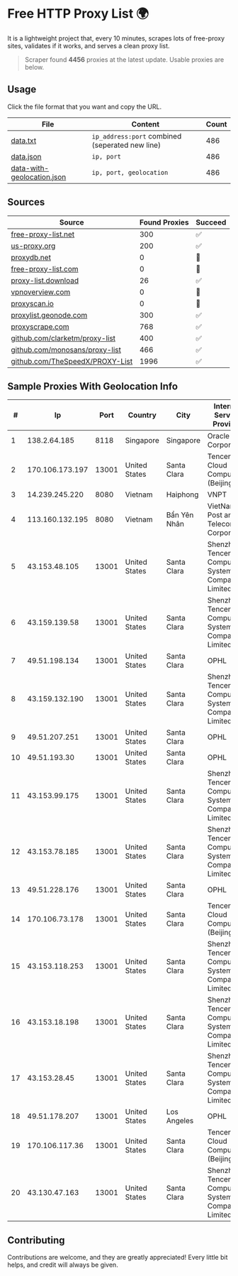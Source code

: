 
# Free HTTP Proxy List 🌍

It is a lightweight project that, every 10 minutes, scrapes lots of free-proxy sites, validates if it works, and serves a clean proxy list.


> Scraper found **4456** proxies at the latest update. Usable proxies are below.

## Usage

Click the file format that you want and copy the URL.


|File|Content|Count|
|----|-------|-----|
|[data.txt](https://raw.githubusercontent.com/themiralay/Proxy-List-World/master/data.txt)|`ip_address:port` combined (seperated new line)|486|
|[data.json](https://raw.githubusercontent.com/themiralay/Proxy-List-World/master/data.json)|`ip, port`|486|
|[data-with-geolocation.json](https://raw.githubusercontent.com/themiralay/Proxy-List-World/master/data-with-geolocation.json)|`ip, port, geolocation`|486|

## Sources

|Source|Found Proxies|Succeed|
|------|-------------|-------|
|[free-proxy-list.net](https://free-proxy-list.net)|300|✅|
|[us-proxy.org](https://www.us-proxy.org)|200|✅|
|[proxydb.net](http://proxydb.net)|0|🚫|
|[free-proxy-list.com](https://free-proxy-list.com/?page=&port=&type%5B%5D=http&type%5B%5D=https&up_time=0&search=Search)|0|🚫|
|[proxy-list.download](https://www.proxy-list.download/HTTP)|26|✅|
|[vpnoverview.com](https://vpnoverview.com/privacy/anonymous-browsing/free-proxy-servers)|0|🚫|
|[proxyscan.io](https://www.proxyscan.io)|0|🚫|
|[proxylist.geonode.com](https://proxylist.geonode.com/api/proxy-list?limit=300&page=1&sort_by=lastChecked&sort_type=desc&protocols=http,https)|300|✅|
|[proxyscrape.com](https://api.proxyscrape.com/v2/?request=displayproxies&protocol=http&timeout=10000&country=all&ssl=all&anonymity=all)|768|✅|
|[github.com/clarketm/proxy-list](https://raw.githubusercontent.com/clarketm/proxy-list/master/proxy-list-raw.txt)|400|✅|
|[github.com/monosans/proxy-list](https://raw.githubusercontent.com/monosans/proxy-list/main/proxies/http.txt)|466|✅|
|[github.com/TheSpeedX/PROXY-List](https://raw.githubusercontent.com/TheSpeedX/PROXY-List/master/http.txt)|1996|✅|


## Sample Proxies With Geolocation Info

|#|Ip|Port|Country|City|Internet Service Provider|
|-|--|----|-------|----|-------------------------|
|1|138.2.64.185|8118|Singapore|Singapore|Oracle Corporation|
|2|170.106.173.197|13001|United States|Santa Clara|Tencent Cloud Computing (Beijing) Co|
|3|14.239.245.220|8080|Vietnam|Haiphong|VNPT|
|4|113.160.132.195|8080|Vietnam|Bẩn Yên Nhân|VietNam Post and Telecom Corporation|
|5|43.153.48.105|13001|United States|Santa Clara|Shenzhen Tencent Computer Systems Company Limited|
|6|43.159.139.58|13001|United States|Santa Clara|Shenzhen Tencent Computer Systems Company Limited|
|7|49.51.198.134|13001|United States|Santa Clara|OPHL|
|8|43.159.132.190|13001|United States|Santa Clara|Shenzhen Tencent Computer Systems Company Limited|
|9|49.51.207.251|13001|United States|Santa Clara|OPHL|
|10|49.51.193.30|13001|United States|Santa Clara|OPHL|
|11|43.153.99.175|13001|United States|Santa Clara|Shenzhen Tencent Computer Systems Company Limited|
|12|43.153.78.185|13001|United States|Santa Clara|Shenzhen Tencent Computer Systems Company Limited|
|13|49.51.228.176|13001|United States|Santa Clara|OPHL|
|14|170.106.73.178|13001|United States|Santa Clara|Tencent Cloud Computing (Beijing) Co|
|15|43.153.118.253|13001|United States|Santa Clara|Shenzhen Tencent Computer Systems Company Limited|
|16|43.153.18.198|13001|United States|Santa Clara|Shenzhen Tencent Computer Systems Company Limited|
|17|43.153.28.45|13001|United States|Santa Clara|Shenzhen Tencent Computer Systems Company Limited|
|18|49.51.178.207|13001|United States|Los Angeles|OPHL|
|19|170.106.117.36|13001|United States|Santa Clara|Tencent Cloud Computing (Beijing) Co|
|20|43.130.47.163|13001|United States|Santa Clara|Shenzhen Tencent Computer Systems Company Limited|



## Contributing

Contributions are welcome, and they are greatly appreciated! Every
little bit helps, and credit will always be given.

